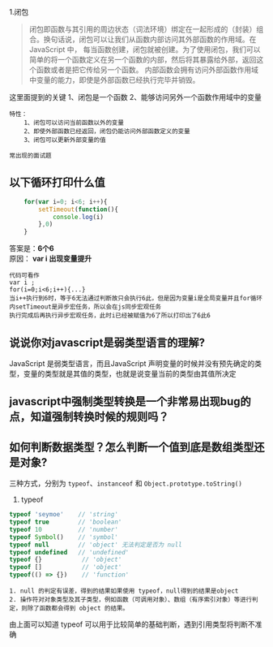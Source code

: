 1.闭包
>闭包即函数与其引用的周边状态（词法环境）绑定在一起形成的（封装）组合。换句话说，闭包可以让我们从函数内部访问其外部函数的作用域。在 JavaScript 中，
每当函数创建，闭包就被创建。为了使用闭包，我们可以简单的将一个函数定义在另一个函数的内部，然后将其暴露给外部，返回这个函数或者是把它传给另一个函数。
内部函数会拥有访问外部函数作用域中变量的能力，即使是外部函数已经执行完毕并销毁。
    
   这里面提到的关键
     1、闭包是一个函数
     2、能够访问另外一个函数作用域中的变量
     
    特性：
        1、闭包可以访问当前函数以外的变量
        2、即使外部函数已经返回，闭包仍能访问外部函数定义的变量
        3、闭包可以更新外部变量的值
        
    常出现的面试题
    
## 以下循环打印什么值
```js
    for(var i=0; i<6; i++){
        setTimeout(function(){
            console.log(i)
        },0)
    }
 ```
答案是：**6个6**     
原因： **var i  出现变量提升**
``` 
代码可看作
var i ;
for(i=0;i<6;i++){...}
当i++执行到6时，等于6无法通过判断故只会执行6此，但是因为变量i是全局变量并且for循环内setTimeout是异步宏任务，所以会在js同步宏观任务
执行完成后再执行异步宏观任务，此时i已经被赋值为6了所以打印出了6此6
```
## 说说你对javascript是弱类型语言的理解?
JavaScript 是弱类型语言，而且JavaScript 声明变量的时候并没有预先确定的类型，变量的类型就是其值的类型，也就是说变量当前的类型由其值所决定
    
## javascript中强制类型转换是一个非常易出现bug的点，知道强制转换时候的规则吗？
## 如何判断数据类型？怎么判断一个值到底是数组类型还是对象?
三种方式，分别为 `typeof`、`instanceof` 和 `Object.prototype.toString()`
1. typeof
```js
typeof 'seymoe'    // 'string'
typeof true        // 'boolean'
typeof 10          // 'number'
typeof Symbol()    // 'symbol'
typeof null        // 'object' 无法判定是否为 null
typeof undefined   // 'undefined'
typeof {}           // 'object'
typeof []           // 'object'
typeof(() => {})    // 'function'
```
    1. null 的判定有误差，得到的结果如果使用 typeof，null得到的结果是object
    2. 操作符对对象类型及其子类型，例如函数（可调用对象）、数组（有序索引对象）等进行判定，则除了函数都会得到 object 的结果。
由上面可以知道 typeof 可以用于比较简单的基础判断，遇到引用类型将判断不准确
